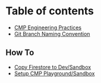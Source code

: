 # Table of contents

* [CMP Engineering Practices](README.md)
* [Git Branch Naming Convention](branch-mgmt.md)

## How To

* [Copy Firestore to Dev/Sandbox](how-to/firestore-cp-to-dev.md)
* [Setup CMP Playground/Sandbox](how-to/setup-cmp-playground.md)

